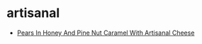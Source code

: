 # artisanal

 * [Pears In Honey And Pine Nut Caramel With Artisanal Cheese](../../index/p/pears-in-honey-and-pine-nut-caramel-with-artisanal-cheese-241350.json)
